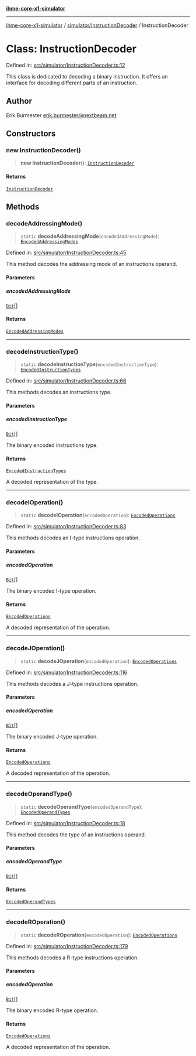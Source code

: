 [**ihme-core-x1-simulator**](../../../README.md)

***

[ihme-core-x1-simulator](../../../modules.md) / [simulator/InstructionDecoder](../README.md) / InstructionDecoder

# Class: InstructionDecoder

Defined in: [src/simulator/InstructionDecoder.ts:12](https://github.com/ProgrammIt/CPU-Simulator/blob/1018f35141b4ad3f48781b12aa9e5f0ba9cc7301/src/simulator/InstructionDecoder.ts#L12)

This class is dedicated to decoding a binary instruction.
It offers an interface for decoding different parts of an instruction.

## Author

Erik Burmester <erik.burmester@nextbeam.net>

## Constructors

### new InstructionDecoder()

> **new InstructionDecoder**(): [`InstructionDecoder`](InstructionDecoder.md)

#### Returns

[`InstructionDecoder`](InstructionDecoder.md)

## Methods

### decodeAddressingMode()

> `static` **decodeAddressingMode**(`encodedAddressingMode`): [`EncodedAddressingModes`](../../../enumerations/EncodedAdressingModes/enumerations/EncodedAddressingModes.md)

Defined in: [src/simulator/InstructionDecoder.ts:45](https://github.com/ProgrammIt/CPU-Simulator/blob/1018f35141b4ad3f48781b12aa9e5f0ba9cc7301/src/simulator/InstructionDecoder.ts#L45)

This method decodes the addressing mode of an instructions operand.

#### Parameters

##### encodedAddressingMode

[`Bit`](../../../binary_types/Bit/type-aliases/Bit.md)[]

#### Returns

[`EncodedAddressingModes`](../../../enumerations/EncodedAdressingModes/enumerations/EncodedAddressingModes.md)

***

### decodeInstructionType()

> `static` **decodeInstructionType**(`encodedInstructionType`): [`EncodedInstructionTypes`](../../../enumerations/EncodedInstructionTypes/enumerations/EncodedInstructionTypes.md)

Defined in: [src/simulator/InstructionDecoder.ts:66](https://github.com/ProgrammIt/CPU-Simulator/blob/1018f35141b4ad3f48781b12aa9e5f0ba9cc7301/src/simulator/InstructionDecoder.ts#L66)

This methods decodes an instructions type.

#### Parameters

##### encodedInstructionType

[`Bit`](../../../binary_types/Bit/type-aliases/Bit.md)[]

The binary encoded instructions type.

#### Returns

[`EncodedInstructionTypes`](../../../enumerations/EncodedInstructionTypes/enumerations/EncodedInstructionTypes.md)

A decoded representation of the type.

***

### decodeIOperation()

> `static` **decodeIOperation**(`encodedOperation`): [`EncodedOperations`](../../../enumerations/EncodedOperations/enumerations/EncodedOperations.md)

Defined in: [src/simulator/InstructionDecoder.ts:83](https://github.com/ProgrammIt/CPU-Simulator/blob/1018f35141b4ad3f48781b12aa9e5f0ba9cc7301/src/simulator/InstructionDecoder.ts#L83)

This methods decodes an I-type instructions operation.

#### Parameters

##### encodedOperation

[`Bit`](../../../binary_types/Bit/type-aliases/Bit.md)[]

The binary encoded I-type operation.

#### Returns

[`EncodedOperations`](../../../enumerations/EncodedOperations/enumerations/EncodedOperations.md)

A decoded representation of the operation.

***

### decodeJOperation()

> `static` **decodeJOperation**(`encodedOperation`): [`EncodedOperations`](../../../enumerations/EncodedOperations/enumerations/EncodedOperations.md)

Defined in: [src/simulator/InstructionDecoder.ts:116](https://github.com/ProgrammIt/CPU-Simulator/blob/1018f35141b4ad3f48781b12aa9e5f0ba9cc7301/src/simulator/InstructionDecoder.ts#L116)

This methods decodes a J-type instructions operation.

#### Parameters

##### encodedOperation

[`Bit`](../../../binary_types/Bit/type-aliases/Bit.md)[]

The binary encoded J-type operation.

#### Returns

[`EncodedOperations`](../../../enumerations/EncodedOperations/enumerations/EncodedOperations.md)

A decoded representation of the operation.

***

### decodeOperandType()

> `static` **decodeOperandType**(`encodedOperandType`): [`EncodedOperandTypes`](../../../enumerations/EncodedOperandTypes/enumerations/EncodedOperandTypes.md)

Defined in: [src/simulator/InstructionDecoder.ts:18](https://github.com/ProgrammIt/CPU-Simulator/blob/1018f35141b4ad3f48781b12aa9e5f0ba9cc7301/src/simulator/InstructionDecoder.ts#L18)

This method decodes the type of an instructions operand.

#### Parameters

##### encodedOperandType

[`Bit`](../../../binary_types/Bit/type-aliases/Bit.md)[]

#### Returns

[`EncodedOperandTypes`](../../../enumerations/EncodedOperandTypes/enumerations/EncodedOperandTypes.md)

***

### decodeROperation()

> `static` **decodeROperation**(`encodedOperation`): [`EncodedOperations`](../../../enumerations/EncodedOperations/enumerations/EncodedOperations.md)

Defined in: [src/simulator/InstructionDecoder.ts:179](https://github.com/ProgrammIt/CPU-Simulator/blob/1018f35141b4ad3f48781b12aa9e5f0ba9cc7301/src/simulator/InstructionDecoder.ts#L179)

This methods decodes a R-type instructions operation.

#### Parameters

##### encodedOperation

[`Bit`](../../../binary_types/Bit/type-aliases/Bit.md)[]

The binary encoded R-type operation.

#### Returns

[`EncodedOperations`](../../../enumerations/EncodedOperations/enumerations/EncodedOperations.md)

A decoded representation of the operation.
